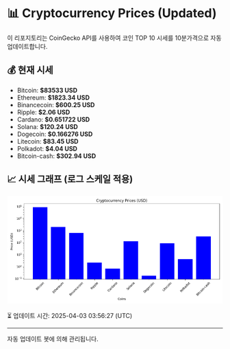 
# 📊 Cryptocurrency Prices (Updated)

이 리포지토리는 CoinGecko API를 사용하여 코인 TOP 10 시세를 10분가격으로 자동 업데이트합니다.

## 💰 현재 시세
- Bitcoin: **$83533 USD**
- Ethereum: **$1823.34 USD**
- Binancecoin: **$600.25 USD**
- Ripple: **$2.06 USD**
- Cardano: **$0.651722 USD**
- Solana: **$120.24 USD**
- Dogecoin: **$0.166276 USD**
- Litecoin: **$83.45 USD**
- Polkadot: **$4.04 USD**
- Bitcoin-cash: **$302.94 USD**

## 📈 시세 그래프 (로그 스케일 적용)
![Crypto Prices](crypto_prices.png)

⏳ 업데이트 시간: 2025-04-03 03:56:27 (UTC)

---
자동 업데이트 봇에 의해 관리됩니다.
